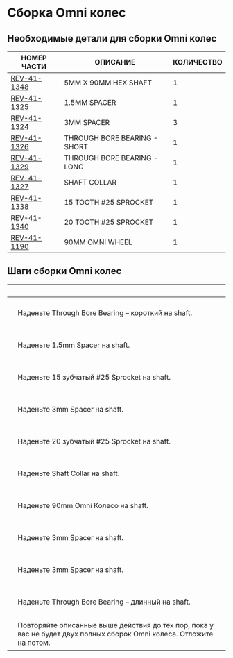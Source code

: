# Сборка Omni колес

## Необходимые детали для сборки Omni колес

| **НОМЕР ЧАСТИ**                                         | **ОПИСАНИЕ**                 | **КОЛИЧЕСТВО** |
| ------------------------------------------------------- | ---------------------------- | -------------- |
| [REV-41-1348](https://www.revrobotics.com/rev-41-1348/) | 5MM X 90MM HEX SHAFT         | 1              |
| [REV-41-1325](https://www.revrobotics.com/rev-41-1325/) | 1.5MM SPACER                 | 1              |
| [REV-41-1324](https://www.revrobotics.com/rev-41-1324/) | 3MM SPACER                   | 3              |
| [REV-41-1326](https://www.revrobotics.com/rev-41-1326/) | THROUGH BORE BEARING - SHORT | 1              |
| [REV-41-1329](https://www.revrobotics.com/rev-41-1329/) | THROUGH BORE BEARING - LONG  | 1              |
| [REV-41-1327](https://www.revrobotics.com/rev-41-1327/) | SHAFT COLLAR                 | 1              |
| [REV-41-1338](https://www.revrobotics.com/rev-41-1338/) | 15 TOOTH #25 SPROCKET        | 1              |
| [REV-41-1340](https://www.revrobotics.com/rev-41-1340/) | 20 TOOTH #25 SPROCKET        | 1              |
| [REV-41-1190](https://www.revrobotics.com/rev-41-1190/) | 90MM OMNI WHEEL              | 1              |

## Шаги сборки Omni колес

| ​                                                                                                                                                                                                                                                                                                            | ​                                                                                                                     |
| ------------------------------------------------------------------------------------------------------------------------------------------------------------------------------------------------------------------------------------------------------------------------------------------------------------ | --------------------------------------------------------------------------------------------------------------------- |
| <p>​</p><p><img src="https://2589213514-files.gitbook.io/~/files/v0/b/gitbook-legacy-files/o/assets%2F-M5yw0n8IneF5-9ybLjT%2F-MMScnXxaQ27Msw8vGz_%2F-MMSfx7WqMiGU3NeygXQ%2FACD_OW%20-%20Add%20Bearing%201.svg?alt=media&#x26;token=13ec5ccf-959e-4d81-9a0d-c43aef440f6a" alt="" data-size="original"></p>    | Наденьте Through Bore Bearing – короткий на shaft.                                                                    |
| <p>​</p><p><img src="https://2589213514-files.gitbook.io/~/files/v0/b/gitbook-legacy-files/o/assets%2F-M5yw0n8IneF5-9ybLjT%2F-MMScnXxaQ27Msw8vGz_%2F-MMSg4I4Eq3JKI5Ezc_J%2FACD_OW%20-%20Add%20Spacer%201.svg?alt=media&#x26;token=8b679431-a57c-4e1c-a8d6-57ff09627611" alt="" data-size="original"></p>     | Наденьте 1.5mm Spacer на shaft.                                                                                       |
| <p>​</p><p><img src="https://2589213514-files.gitbook.io/~/files/v0/b/gitbook-legacy-files/o/assets%2F-M5yw0n8IneF5-9ybLjT%2F-MMScnXxaQ27Msw8vGz_%2F-MMSg9Y_e56GMEtYpFiT%2FACD_OW%20-%20Add%20Sprocket%201.svg?alt=media&#x26;token=c90d0d12-88ca-428f-9e71-1e1c2f773867" alt="" data-size="original"></p>   | Наденьте 15 зубчатый #25 Sprocket на shaft.                                                                           |
| <p>​</p><p><img src="https://2589213514-files.gitbook.io/~/files/v0/b/gitbook-legacy-files/o/assets%2F-M5yw0n8IneF5-9ybLjT%2F-MMScnXxaQ27Msw8vGz_%2F-MMSgIE-I0BhaUdzFbZ1%2FACD_OW%20-%20Add%20Spacer%202.svg?alt=media&#x26;token=49d15475-b5b3-44fd-ab2a-614a51196a03" alt="" data-size="original"></p>     | Наденьте 3mm Spacer на shaft.                                                                                         |
| <p>​</p><p><img src="https://2589213514-files.gitbook.io/~/files/v0/b/gitbook-legacy-files/o/assets%2F-M5yw0n8IneF5-9ybLjT%2F-MMScnXxaQ27Msw8vGz_%2F-MMSgQdNzlm0-ZF0RDNo%2FACD_OW%20-%20Add%20Sprocket%202.svg?alt=media&#x26;token=b8caa36f-9cb6-47b0-9d7f-e72fc59cd020" alt="" data-size="original"></p>   | Наденьте 20 зубчатый #25 Sprocket на shaft.                                                                           |
| <p>​</p><p><img src="https://2589213514-files.gitbook.io/~/files/v0/b/gitbook-legacy-files/o/assets%2F-M5yw0n8IneF5-9ybLjT%2F-MMScnXxaQ27Msw8vGz_%2F-MMSgcZ7-rcdJ7lB6Biz%2FACD_OW%20-%20Add%20Shaft%20Collar.svg?alt=media&#x26;token=a649f5d0-1b38-49d1-b7a2-9ff359a5038b" alt="" data-size="original"></p> | Наденьте Shaft Collar на shaft.                                                                                       |
| <p>​</p><p><img src="https://2589213514-files.gitbook.io/~/files/v0/b/gitbook-legacy-files/o/assets%2F-M5yw0n8IneF5-9ybLjT%2F-MMScnXxaQ27Msw8vGz_%2F-MMSgjfO04R8l3TKYVib%2FACD_OW%20-%20Add%20Omni.svg?alt=media&#x26;token=d2397bf7-340c-4e1d-b2a1-b898f2f552da" alt="" data-size="original"></p>           | Наденьте 90mm Omni Колесо на shaft.                                                                                   |
| <p>​</p><p><img src="https://2589213514-files.gitbook.io/~/files/v0/b/gitbook-legacy-files/o/assets%2F-M5yw0n8IneF5-9ybLjT%2F-MMScnXxaQ27Msw8vGz_%2F-MMSgw9K7UeGLaQ4tOdO%2FACD_OW%20-%20Add%20Spacer%203.svg?alt=media&#x26;token=a8a4f2c0-9aaa-456b-9e46-d7f1c1ffc1f4" alt="" data-size="original"></p>     | Наденьте 3mm Spacer на shaft.                                                                                         |
| <p>​</p><p><img src="https://2589213514-files.gitbook.io/~/files/v0/b/gitbook-legacy-files/o/assets%2F-M5yw0n8IneF5-9ybLjT%2F-MMScnXxaQ27Msw8vGz_%2F-MMSh0hWUouMEM9FPOHQ%2FACD_OW%20-%20Add%20Spacer%204.svg?alt=media&#x26;token=c2e4c48f-3a6a-4f2a-8bac-89bb0fa862a2" alt="" data-size="original"></p>     | Наденьте 3mm Spacer на shaft.                                                                                         |
| <p>​</p><p><img src="https://2589213514-files.gitbook.io/~/files/v0/b/gitbook-legacy-files/o/assets%2F-M5yw0n8IneF5-9ybLjT%2F-MMScnXxaQ27Msw8vGz_%2F-MMShBvGFCx9xSzFDz8g%2FACD_OW%20-%20Add%20Bearing%202.svg?alt=media&#x26;token=26234e65-05a0-4bc7-871c-2dbf778039b7" alt="" data-size="original"></p>    | Наденьте Through Bore Bearing – длинный на shaft.                                                                     |
| <p>​</p><p><img src="https://2589213514-files.gitbook.io/~/files/v0/b/gitbook-legacy-files/o/assets%2F-M5yw0n8IneF5-9ybLjT%2F-MMScnXxaQ27Msw8vGz_%2F-MMShHrlwJN_JnPaB5Fj%2FACD_Omni%20Wheel%20Complete.svg?alt=media&#x26;token=e3bfacdf-17fe-45fd-892d-1b00817ec97e" alt="" data-size="original"></p>       | Повторяйте описанные выше действия до тех пор, пока у вас не будет двух полных сборок Omni колеса. Отложите на потом. |

